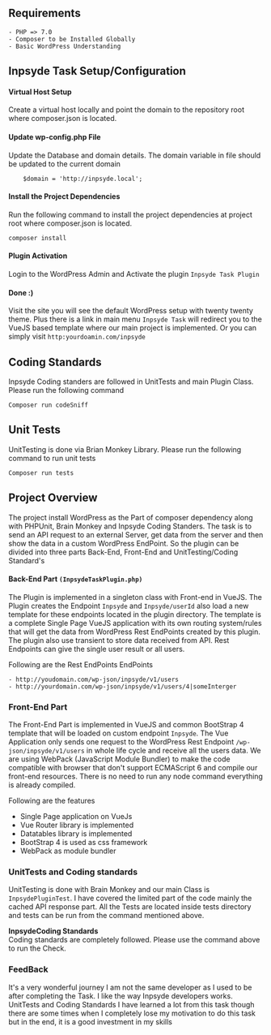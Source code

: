 ## Requirements

    - PHP => 7.0
    - Composer to be Installed Globally
    - Basic WordPress Understanding 
    
## Inpsyde Task Setup/Configuration


#### Virtual Host Setup
Create a virtual host locally and point the domain to the repository root where composer.json is located.
 


#### Update wp-config.php File
Update the Database and domain details. The domain variable in file should be updated to the current domain

```
    $domain = 'http://inpsyde.local';
```
  


#### Install the Project Dependencies 
Run the following command to install the project dependencies at project root where composer.json is located.

```
composer install
```



#### Plugin Activation
Login to the WordPress Admin and Activate the plugin `Inpsyde Task Plugin`


#### Done :)
Visit the site you will see the default WordPress setup with twenty twenty theme.
Plus there is a link in main menu `Inpsyde Task` will redirect you to the VueJS based template where our main project is implemented.
Or you can simply visit `http:yourdoamin.com/inpsyde`

## Coding Standards 
Inpsyde Coding standers are followed in UnitTests and main Plugin Class. Please run the following command
 
```
Composer run codeSniff
```


## Unit Tests
UnitTesting is done via Brian Monkey Library. Please run the following command to run unit tests
 
```
Composer run tests
```
 
 
## Project Overview
The project install WordPress as the Part of composer dependency along with PHPUnit, Brain Monkey and Inpsyde Coding Standers.
The task is to send an API request to an external Server, get data from the server and then show the data in a custom WordPress EndPoint. 
So the plugin can be divided into three parts Back-End, Front-End and UnitTesting/Coding Standard's  


#### Back-End Part `(InpsydeTaskPlugin.php)`
The Plugin is implemented in a singleton class with Front-end in VueJS. The Plugin creates the Endpoint ``Inpsyde`` and ``Inpsyde/userId``   also load a new template for these endpoints located in the plugin directory.
The template is a complete Single Page VueJS application with its own routing system/rules that will get the data from WordPress Rest EndPoints
created by this plugin. The plugin also use transient to store data received from API. Rest Endpoints can give the single user result or all users.


Following are the Rest EndPoints EndPoints
````
- http://youdomain.com/wp-json/inpsyde/v1/users
- http://yourdomain.com/wp-json/inpsyde/v1/users/4|someInterger 
```` 


### Front-End Part
The Front-End Part is implemented in VueJS and common BootStrap 4 template that will be loaded on custom endpoint ``Inpsyde``.
The Vue Application only sends one request to the WordPress Rest Endpoint `/wp-json/inpsyde/v1/users` in whole life cycle and receive all the users data.
We are using WebPack (JavaScript Module Bundler) to make the code compatible with browser that don't support ECMAScript 6 
and compile our front-end resources. There is no need to run any node command everything is already compiled.

Following are the features
 
 - Single Page application on VueJs
 - Vue Router library is implemented 
 - Datatables library is implemented
 - BootStrap 4 is used as css framework
 - WebPack as module bundler



### UnitTests and Coding standards
UnitTesting is done with Brain Monkey and our main Class is `InpsydePluginTest`. I have covered the limited part of the code mainly the cached API response part.
All the Tests are located inside tests directory and tests can be run from the command mentioned above. 


**InpsydeCoding Standards**  
Coding standards are completely followed. Please use the command above to run the Check.  


### FeedBack
It's a very wonderful journey I am not the same developer as I used to be after completing the Task.
I like the way Inpsyde developers works. UnitTests and Coding Standards I have learned a lot from this task though  
there are some times when I completely lose my motivation to do this task but in the end, it is a good investment in my skills
 